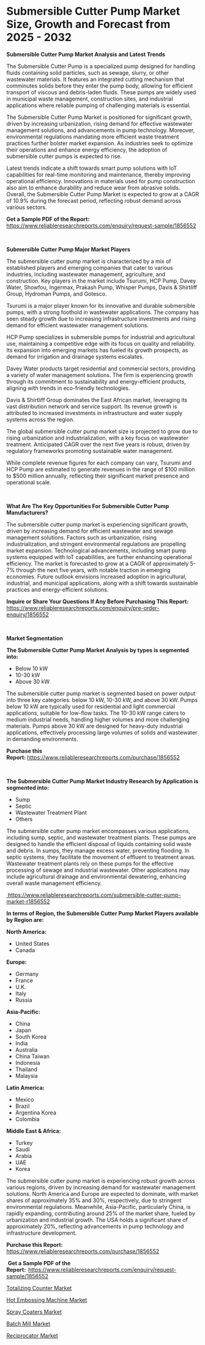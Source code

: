 <p><h1>Submersible Cutter Pump Market Size, Growth and Forecast from 2025 - 2032</h1></p><p><strong>Submersible Cutter Pump Market Analysis and Latest Trends</strong></p>
<p><p>The Submersible Cutter Pump is a specialized pump designed for handling fluids containing solid particles, such as sewage, slurry, or other wastewater materials. It features an integrated cutting mechanism that comminutes solids before they enter the pump body, allowing for efficient transport of viscous and debris-laden fluids. These pumps are widely used in municipal waste management, construction sites, and industrial applications where reliable pumping of challenging materials is essential.</p><p>The Submersible Cutter Pump Market is positioned for significant growth, driven by increasing urbanization, rising demand for effective wastewater management solutions, and advancements in pump technology. Moreover, environmental regulations mandating more efficient waste treatment practices further bolster market expansion. As industries seek to optimize their operations and enhance energy efficiency, the adoption of submersible cutter pumps is expected to rise.</p><p>Latest trends indicate a shift towards smart pump solutions with IoT capabilities for real-time monitoring and maintenance, thereby improving operational efficiency. Innovations in materials used for pump construction also aim to enhance durability and reduce wear from abrasive solids. Overall, the Submersible Cutter Pump Market is expected to grow at a CAGR of 10.9% during the forecast period, reflecting robust demand across various sectors.</p></p>
<p><strong>Get a Sample PDF of the Report:&nbsp;</strong> <a href="https://www.reliableresearchreports.com/enquiry/request-sample/1856552?utm_campaign=34&utm_medium=2&utm_source=Github&utm_content=ia&utm_term=10042025&utm_id=submersible-cutter-pump">https://www.reliableresearchreports.com/enquiry/request-sample/1856552</a></p>
<p>&nbsp;</p>
<p><strong>Submersible Cutter Pump Major Market Players</strong></p>
<p><p>The submersible cutter pump market is characterized by a mix of established players and emerging companies that cater to various industries, including wastewater management, agriculture, and construction. Key players in the market include Tsurumi, HCP Pump, Davey Water, Showfou, Ingermax, Prakash Pump, Whisper Pumps, Davis & Shirtliff Group, Hydroman Pumps, and Gotesco.</p><p>Tsurumi is a major player known for its innovative and durable submersible pumps, with a strong foothold in wastewater applications. The company has seen steady growth due to increasing infrastructure investments and rising demand for efficient wastewater management solutions.</p><p>HCP Pump specializes in submersible pumps for industrial and agricultural use, maintaining a competitive edge with its focus on quality and reliability. Its expansion into emerging markets has fueled its growth prospects, as demand for irrigation and drainage systems escalates.</p><p>Davey Water products target residential and commercial sectors, providing a variety of water management solutions. The firm is experiencing growth through its commitment to sustainability and energy-efficient products, aligning with trends in eco-friendly technologies.</p><p>Davis & Shirtliff Group dominates the East African market, leveraging its vast distribution network and service support. Its revenue growth is attributed to increased investments in infrastructure and water supply systems across the region.</p><p>The global submersible cutter pump market size is projected to grow due to rising urbanization and industrialization, with a key focus on wastewater treatment. Anticipated CAGR over the next five years is robust, driven by regulatory frameworks promoting sustainable water management.</p><p>While complete revenue figures for each company can vary, Tsurumi and HCP Pump are estimated to generate revenues in the range of $100 million to $500 million annually, reflecting their significant market presence and operational scale.</p></p>
<p>&nbsp;</p>
<p><strong>What Are The Key Opportunities For Submersible Cutter Pump Manufacturers?</strong></p>
<p><p>The submersible cutter pump market is experiencing significant growth, driven by increasing demand for efficient wastewater and sewage management solutions. Factors such as urbanization, rising industrialization, and stringent environmental regulations are propelling market expansion. Technological advancements, including smart pump systems equipped with IoT capabilities, are further enhancing operational efficiency. The market is forecasted to grow at a CAGR of approximately 5-7% through the next five years, with notable traction in emerging economies. Future outlook envisions increased adoption in agricultural, industrial, and municipal applications, along with a shift towards sustainable practices and energy-efficient solutions.</p></p>
<p><strong>Inquire or Share Your Questions If Any Before Purchasing This Report:</strong> <a href="https://www.reliableresearchreports.com/enquiry/pre-order-enquiry/1856552?utm_campaign=34&utm_medium=2&utm_source=Github&utm_content=ia&utm_term=10042025&utm_id=submersible-cutter-pump">https://www.reliableresearchreports.com/enquiry/pre-order-enquiry/1856552</a></p>
<p>&nbsp;</p>
<p><strong>Market Segmentation</strong></p>
<p><strong>The Submersible Cutter Pump Market Analysis by types is segmented into:</strong></p>
<p><ul><li>Below 10 kW</li><li>10-30 kW</li><li>Above 30 kW</li></ul></p>
<p><p>The submersible cutter pump market is segmented based on power output into three key categories: below 10 kW, 10-30 kW, and above 30 kW. Pumps below 10 kW are typically used for residential and light commercial applications, suitable for low-flow tasks. The 10-30 kW range caters to medium industrial needs, handling higher volumes and more challenging materials. Pumps above 30 kW are designed for heavy-duty industrial applications, effectively processing large volumes of solids and wastewater in demanding environments.</p></p>
<p><strong>Purchase this Report:&nbsp;</strong><a href="https://www.reliableresearchreports.com/purchase/1856552?utm_campaign=34&utm_medium=2&utm_source=Github&utm_content=ia&utm_term=10042025&utm_id=submersible-cutter-pump">https://www.reliableresearchreports.com/purchase/1856552</a></p>
<p>&nbsp;</p>
<p><strong>The Submersible Cutter Pump Market Industry Research by Application is segmented into:</strong></p>
<p><ul><li>Sump</li><li>Septic</li><li>Wastewater Treatment Plant</li><li>Others</li></ul></p>
<p><p>The submersible cutter pump market encompasses various applications, including sump, septic, and wastewater treatment plants. These pumps are designed to handle the efficient disposal of liquids containing solid waste and debris. In sumps, they manage excess water, preventing flooding. In septic systems, they facilitate the movement of effluent to treatment areas. Wastewater treatment plants rely on these pumps for the effective processing of sewage and industrial wastewater. Other applications may include agricultural drainage and environmental dewatering, enhancing overall waste management efficiency.</p></p>
<p><a href="https://www.reliableresearchreports.com/submersible-cutter-pump-market-r1856552?utm_campaign=34&utm_medium=2&utm_source=Github&utm_content=ia&utm_term=10042025&utm_id=submersible-cutter-pump">&nbsp;https://www.reliableresearchreports.com/submersible-cutter-pump-market-r1856552</a></p>
<p><strong>In terms of Region, the Submersible Cutter Pump Market Players available by Region are:</strong></p>
<p>
    <p> <strong> North America: </strong>
        <ul>
            <li>United States</li>
            <li>Canada</li>
        </ul>
        </p> 
    <p> <strong> Europe: </strong>
        <ul>
            <li>Germany</li>
            <li>France</li>
            <li>U.K.</li>
            <li>Italy</li>
            <li>Russia</li>
        </ul>
        </p> 
    <p> <strong> Asia-Pacific: </strong>
        <ul>
            <li>China</li>
            <li>Japan</li>
            <li>South Korea</li>
            <li>India</li>
            <li>Australia</li>
            <li>China Taiwan</li>
            <li>Indonesia</li>
            <li>Thailand</li>
            <li>Malaysia</li>
        </ul>
        </p> 
    <p> <strong> Latin America: </strong>
        <ul>
            <li>Mexico</li>
            <li>Brazil</li>
            <li>Argentina Korea</li>
            <li>Colombia</li>
        </ul>
        </p> 
    <p> <strong> Middle East & Africa: </strong>
        <ul>
            <li>Turkey</li>
            <li>Saudi</li>
            <li>Arabia</li>
            <li>UAE</li>
            <li>Korea</li>
        </ul>
    </p>
    </p>
<p><p>The submersible cutter pump market is experiencing robust growth across various regions, driven by increasing demand for wastewater management solutions. North America and Europe are expected to dominate, with market shares of approximately 35% and 30%, respectively, due to stringent environmental regulations. Meanwhile, Asia-Pacific, particularly China, is rapidly expanding, contributing around 25% of the market share, fueled by urbanization and industrial growth. The USA holds a significant share of approximately 20%, reflecting advancements in pump technology and infrastructure development.</p></p>
<p><strong>Purchase this Report: </strong><a href="https://www.reliableresearchreports.com/purchase/1856552?utm_campaign=34&utm_medium=2&utm_source=Github&utm_content=ia&utm_term=10042025&utm_id=submersible-cutter-pump">https://www.reliableresearchreports.com/purchase/1856552</a></p>
<p>&nbsp;<strong>Get a Sample PDF of the Report:&nbsp;&nbsp;</strong><a href="https://www.reliableresearchreports.com/enquiry/request-sample/1856552?utm_campaign=34&utm_medium=2&utm_source=Github&utm_content=ia&utm_term=10042025&utm_id=submersible-cutter-pump">https://www.reliableresearchreports.com/enquiry/request-sample/1856552</a></p>
<p><strong></strong></p>
<p><p><a href="https://github.com/leolamarnal9/Market-Research-Report-List-1/blob/main/totalizing-counter-market.md?utm_campaign=34&utm_medium=2&utm_source=Github&utm_content=ia&utm_term=10042025&utm_id=submersible-cutter-pump">Totalizing Counter Market</a></p><p><a href="https://github.com/SanjidaMahmud54/Market-Research-Report-List-2/blob/main/hot-embossing-machine-market.md?utm_campaign=34&utm_medium=2&utm_source=Github&utm_content=ia&utm_term=10042025&utm_id=submersible-cutter-pump">Hot Embossing Machine Market</a></p><p><a href="https://github.com/marloy8/Market-Research-Report-List-7/blob/main/spray-coaters-market.md?utm_campaign=34&utm_medium=2&utm_source=Github&utm_content=ia&utm_term=10042025&utm_id=submersible-cutter-pump">Spray Coaters Market</a></p><p><a href="https://github.com/WillieWoodard/Market-Research-Report-List-7/blob/main/batch-mill-market.md?utm_campaign=34&utm_medium=2&utm_source=Github&utm_content=ia&utm_term=10042025&utm_id=submersible-cutter-pump">Batch Mill Market</a></p><p><a href="https://github.com/hgf64gh/Market-Research-Report-List-2/blob/main/reciprocator-market.md?utm_campaign=34&utm_medium=2&utm_source=Github&utm_content=ia&utm_term=10042025&utm_id=submersible-cutter-pump">Reciprocator Market</a></p></p>
